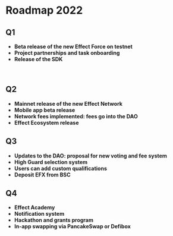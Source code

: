 # Roadmap 2022

<h2><strong>Q1</strong></h2>
<ul>
<li><strong>Beta release of the new Effect Force on testnet</strong></li>
<li><strong>Project partnerships and task onboarding</strong></li>
<li><strong>Release of the SDK</strong></li>
</ul>
<p>&nbsp;</p>
<h2><strong>Q2</strong></h2>
<ul>
<li><strong>Mainnet release of the new Effect Network</strong></li>
<li><strong>Mobile app beta release</strong></li>
<li><strong>Network fees implemented: fees go into the DAO</strong></li>
<li><strong>Effect Ecosystem release</strong></li>
</ul>
<h2><strong>Q3</strong></h2>
<ul>
<li><strong>Updates to the DAO: proposal for new voting and fee system</strong></li>
<li><strong>High Guard selection system</strong></li>
<li><strong>Users can add custom qualifications</strong></li>
<li><strong>Deposit EFX from BSC</strong></li>
</ul>
<h2><strong>Q4</strong></h2>
<ul>
<li><strong>Effect Academy</strong></li>
<li><strong>Notification system</strong></li>
<li><strong>Hackathon and grants program</strong></li>
<li><strong>In-app swapping via PancakeSwap or Defibox</strong></li>
</ul>
